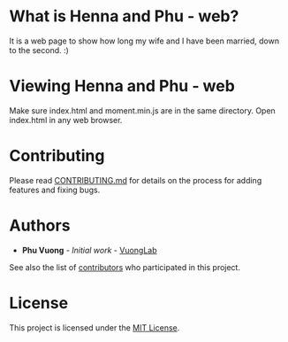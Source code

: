 # What is Henna and Phu - web?

It is a web page to show how long my wife and I have been married, down to the second. :)

# Viewing Henna and Phu - web

Make sure index.html and moment.min.js are in the same directory. Open index.html in any web browser.

# Contributing

Please read [CONTRIBUTING.md](CONTRIBUTING.md) for details on the process for adding features and fixing bugs.

# Authors

* **Phu Vuong** - *Initial work* - [VuongLab](https://github.com/VuongLab)

See also the list of [contributors](https://github.com/vuonglab/henna-and-phu-web/contributors) who participated in this project.

# License

This project is licensed under the [MIT License](http://opensource.org/licenses/MIT).
